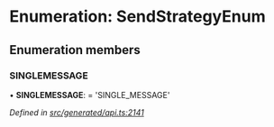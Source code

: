 # Enumeration: SendStrategyEnum

## Enumeration members

###  SINGLEMESSAGE

• **SINGLEMESSAGE**: =  <any>'SINGLE_MESSAGE'

*Defined in [src/generated/api.ts:2141](https://github.com/mailslurp/mailslurp-client-ts-js/blob/9736ebe/src/generated/api.ts#L2141)*

